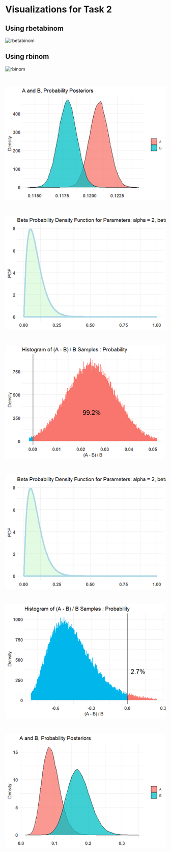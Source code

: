 # Visualizations for Task 2

## Using rbetabinom

<img width="585" alt="rbetabinom" src="https://github.com/EvaGostiuk/MAT4376-project-2-team-3/assets/133037200/d5e0b95a-dfbe-4473-a76e-d7ec59aa2d39">

## Using rbinom

<img width="577" alt="rbinom" src="https://github.com/EvaGostiuk/MAT4376-project-2-team-3/assets/133037200/a8397355-0955-4f41-aaf0-b1821ad57eb8">

&nbsp;


![AB Posterior Test](https://github.com/EvaGostiuk/MAT4376-project-2-team-3/blob/master/AB_DataSet/task_2/AB_Test__ABPosterior.png?raw=true)


&nbsp;

![AB Beta Probability Density Function](https://github.com/EvaGostiuk/MAT4376-project-2-team-3/blob/master/AB_DataSet/task_2/ABTEST_BetaProb_DensityFunction.png?raw=true)


&nbsp;

![AB Histogram of the mean](https://github.com/EvaGostiuk/MAT4376-project-2-team-3/blob/master/AB_DataSet/task_2/ABTEST_hist_of_mean.png?raw=true)


&nbsp;

![AB 100 Beta Probablity Density Function](https://github.com/EvaGostiuk/MAT4376-project-2-team-3/blob/master/AB_DataSet/task_2/ABTEST_100_Betaprob_DensityFunction.png?raw=true)

&nbsp;


![AB 100 Histogram of the mean](https://github.com/EvaGostiuk/MAT4376-project-2-team-3/blob/master/AB_DataSet/task_2/ABTEST_100_Hist_of_mean_B.png?raw=true)


&nbsp;


![AB 100 Posterior Test](https://github.com/EvaGostiuk/MAT4376-project-2-team-3/blob/master/AB_DataSet/task_2/ABTEST_100_Posterior.png?raw=true)


&nbsp;
